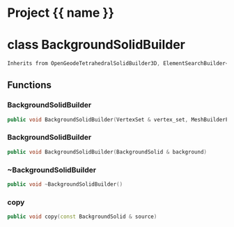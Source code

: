 <script setup>
import {useRoute} from 'vitepress'
const {path} = useRoute()
const tokens = path.split('/')
const words = tokens[2].split('-');
for (let i = 0; i < words.length; i++) {
    words[i] = words[i].charAt(0).toUpperCase() + words[i].slice(1);
    words[i] = words[i].replace('geode', 'Geode')
}
const name = words.join('-');
</script>
# Project {{ name }}

# class BackgroundSolidBuilder


```cpp
Inherits from OpenGeodeTetrahedralSolidBuilder3D, ElementSearchBuilder<TetrahedralSolid3D>, MacroInfoBuilder3D
```



## Functions

### BackgroundSolidBuilder

```cpp
public void BackgroundSolidBuilder(VertexSet & vertex_set, MeshBuilderFactoryKey )
```


### BackgroundSolidBuilder

```cpp
public void BackgroundSolidBuilder(BackgroundSolid & background)
```


### ~BackgroundSolidBuilder

```cpp
public void ~BackgroundSolidBuilder()
```


### copy

```cpp
public void copy(const BackgroundSolid & source)
```




